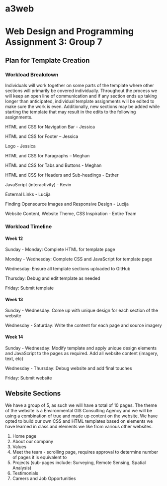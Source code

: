 # a3web
# Web Design and Programming Assignment 3: Group 7

## Plan for Template Creation 

### Workload Breakdown

Individuals will work together on some parts of the template where other sections will primarily be covered individually. Throughout the process we will keep an open line of communication and if any section ends up taking longer than anticipated, individual template assignments will be edited to make sure the work is even. Additionally, new sections may be added while starting the template that may result in the edits to the following assignments.  

HTML and CSS for Navigation Bar - Jessica 

HTML and CSS for Footer – Jessica 

Logo - Jessica 

HTML and CSS for Paragraphs – Meghan  

HTML and CSS for Tabs and Buttons - Meghan

HTML and CSS for Headers and Sub-headings - Esther 

JavaScript (interactivity) - Kevin

External Links - Lucija 

Finding Opensource Images and Responsive Design - Lucija 

Website Content, Website Theme, CSS Inspiration - Entire Team 

### Workload Timeline

#### Week 12

Sunday - Monday: Complete HTML for template page 

Monday - Wednesday: Complete CSS and JavaScript for template page

Wednesday: Ensure all template sections uploaded to GitHub

Thursday: Debug and edit template as needed

Friday: Submit template

#### Week 13

Sunday - Wednesday: Come up with unique design for each section of the website

Wednesday - Saturday: Write the content for each page and source imagery

#### Week 14

Sunday - Wednesday: Modify template and apply unique design elements and JavaScript to the pages as required. Add all website content (imagery, text, etc)

Wednesday - Thursday: Debug website and add final touches 

Friday: Submit website


## Website Sections

We have a group of 5, as such we will have a total of 10 pages. The theme of the website is a Environmental GIS Consulting Agency and we will be using a combination of true and made up content on the website. We have opted to build our own CSS and HTML templates based on elements we have learned in class and elements we like from various other websites. 

1. Home page  
2. About our company 
3. Values 
4. Meet the team - scrolling page, requires approval to determine number of pages it is equivalent to
5. Projects (sub-pages include: Surveying, Remote Sensing, Spatial Analysis)
6. Testimonials
7. Careers and Job Opportunities 


